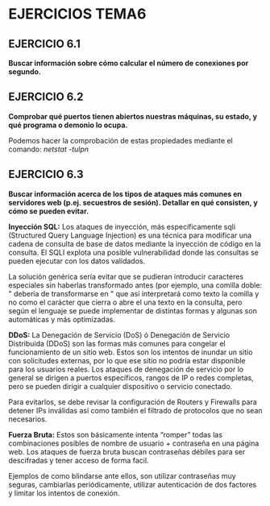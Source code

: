 # EJERCICIOS TEMA6

## EJERCICIO 6.1
**Buscar información sobre cómo calcular el número de conexiones por segundo.**

## EJERCICIO 6.2
**Comprobar qué puertos tienen abiertos nuestras máquinas, su estado, y qué programa o demonio lo ocupa.**

Podemos hacer la comprobación de estas propiedades mediante el comando: *netstat -tulpn*


## EJERCICIO 6.3
**Buscar información acerca de los tipos de ataques más comunes en servidores web (p.ej. secuestros de sesión). Detallar en qué consisten, y cómo se pueden evitar.**

**Inyección SQL:**
Los ataques de inyección, más específicamente sqli (Structured Query Language Injection) es una técnica para modificar una cadena de consulta de base de datos mediante la inyección de código en la consulta. El SQLI explota una posible vulnerabilidad donde las consultas se pueden ejecutar con los datos validados.

La solución genérica sería evitar que se pudieran introducir caracteres especiales  sin haberlas transformado antes (por ejemplo, una comilla doble: " debería de transformarse en " que así interpretará como texto la comilla y no como el carácter que cierra o abre el una texto en la consulta, pero según el lenguaje se puede implementar de distintas formas y algunas son automáticas y más optimizadas.


**DDoS:**
La Denegación de Servicio (DoS) ó Denegación de Servicio Distribuida (DDoS) son las formas más comunes para congelar el funcionamiento de un sitio web. Estos son los intentos de inundar un sitio con solicitudes externas, por lo que ese sitio no podría estar disponible para los usuarios reales. Los ataques de denegación de servicio por lo general se dirigen a puertos específicos, rangos de IP o redes completas, pero se pueden dirigir a cualquier dispositivo o servicio conectado.

Para evitarlos, se debe revisar la configuración de Routers y Firewalls para detener IPs inválidas así como también el filtrado de protocolos que no sean necesarios.


**Fuerza Bruta:**
Estos son básicamente intenta “romper” todas las combinaciones posibles de nombre de usuario + contraseña en una página web. Los ataques de fuerza bruta buscan contraseñas débiles para ser descifradas y tener acceso de forma facil.

Ejemplos de como blindarse ante ellos, son utilizar contraseñas muy seguras, cambiarlas periódicamente, utilizar autenticación de dos factores y limitar los intentos de conexión.
